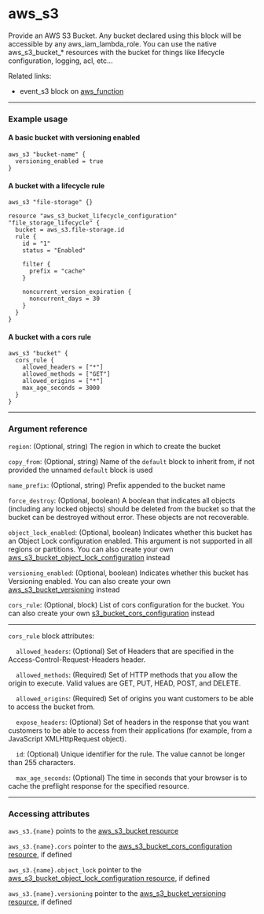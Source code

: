 # aws_s3

Provide an AWS S3 Bucket. Any bucket declared using this block will be accessible by any aws_iam_lambda_role.
You can use the native aws_s3_bucket_* resources with the bucket for things like lifecycle configuration, logging, acl, etc...

Related links:
- event_s3 block on [aws_function](./aws_function.md)

---

### Example usage

#### A basic bucket with versioning enabled
```hcl
aws_s3 "bucket-name" {
  versioning_enabled = true
}
```

#### A bucket with a lifecycle rule
```hcl
aws_s3 "file-storage" {}

resource "aws_s3_bucket_lifecycle_configuration" "file_storage_lifecycle" {
  bucket = aws_s3.file-storage.id
  rule {
    id = "1"
    status = "Enabled"

    filter {
      prefix = "cache"
    }

    noncurrent_version_expiration {
      noncurrent_days = 30
    }
  }
}
```

#### A bucket with a cors rule
```hcl
aws_s3 "bucket" {
  cors_rule {
    allowed_headers = ["*"]
    allowed_methods = ["GET"]
    allowed_origins = ["*"]
    max_age_seconds = 3000
  }
}
```
---

### Argument reference

`region`: (Optional, string) The region in which to create the bucket

`copy_from`: (Optional, string) Name of the `default` block to inherit from, if not provided the unnamed `default` block is used

`name_prefix`: (Optional, string) Prefix appended to the bucket name

`force_destroy`: (Optional, boolean) A boolean that indicates all objects (including any locked objects) should be deleted from the bucket so that the bucket can be destroyed without error. These objects are not recoverable.

`object_lock_enabled`: (Optional, boolean) Indicates whether this bucket has an Object Lock configuration enabled. This argument is not supported in all regions or partitions. You can also create your own [aws_s3_bucket_object_lock_configuration](https://registry.terraform.io/providers/hashicorp/aws/latest/docs/resources/s3_bucket_object_lock_configuration) instead 

`versioning_enabled`: (Optional, boolean) Indicates whether this bucket has Versioning enabled. You can also create your own [aws_s3_bucket_versioning](https://registry.terraform.io/providers/hashicorp/aws/latest/docs/resources/s3_bucket_versioning) instead

`cors_rule`: (Optional, block) List of cors configuration for the bucket. You can also create your own [s3_bucket_cors_configuration](https://registry.terraform.io/providers/hashicorp/aws/latest/docs/resources/s3_bucket_cors_configuration) instead

---

`cors_rule` block attributes:

&nbsp;&nbsp;&nbsp;&nbsp;`allowed_headers`: (Optional) Set of Headers that are specified in the Access-Control-Request-Headers header.

&nbsp;&nbsp;&nbsp;&nbsp;`allowed_methods`: (Required) Set of HTTP methods that you allow the origin to execute. Valid values are GET, PUT, HEAD, POST, and DELETE.

&nbsp;&nbsp;&nbsp;&nbsp;`allowed_origins`: (Required) Set of origins you want customers to be able to access the bucket from.

&nbsp;&nbsp;&nbsp;&nbsp;`expose_headers`: (Optional) Set of headers in the response that you want customers to be able to access from their applications (for example, from a JavaScript XMLHttpRequest object).

&nbsp;&nbsp;&nbsp;&nbsp;`id`: (Optional) Unique identifier for the rule. The value cannot be longer than 255 characters.

&nbsp;&nbsp;&nbsp;&nbsp;`max_age_seconds`: (Optional) The time in seconds that your browser is to cache the preflight response for the specified resource.

---

### Accessing attributes

`aws_s3.{name}` points to the [aws_s3_bucket resource](https://registry.terraform.io/providers/hashicorp/aws/latest/docs/resources/s3_bucket#attributes-reference)

`aws_s3.{name}.cors` pointer to the [aws_s3_bucket_cors_configuration resource](https://registry.terraform.io/providers/hashicorp/aws/latest/docs/resources/s3_bucket_cors_configuration#attributes-reference), if defined

`aws_s3.{name}.object_lock` pointer to the [aws_s3_bucket_object_lock_configuration resource](https://registry.terraform.io/providers/hashicorp/aws/latest/docs/resources/s3_bucket_object_lock_configuration#attributes-reference), if defined

`aws_s3.{name}.versioning` pointer to the [aws_s3_bucket_versioning resource](https://registry.terraform.io/providers/hashicorp/aws/latest/docs/resources/s3_bucket_versioning#attributes-reference), if defined
